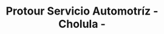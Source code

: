 ---
title: "Protour Servicio Automotríz - Cholula -"
url: /cholula-puebla/protour-servicio-automotriz-cholula/
shop: reparación de automóviles
---